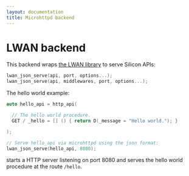 ```yaml
---
layout: documentation
title: Microhttpd backend
---
```


LWAN backend
=====================

This backend wraps [the LWAN library](http://lwan.ws) to serve Silicon APIs:

```c++
lwan_json_serve(api, port, options...);
lwan_json_serve(api, middlewares, port, options...);
```

The hello world example:

```c++
auto hello_api = http_api(

  // The hello world procedure.
  GET / _hello = [] () { return D(_message = "Hello world."); }

);

// Serve hello_api via microhttpd using the json format:
lwan_json_serve(hello_api, 8080);
```

starts a HTTP server listening on port 8080 and serves the hello world
procedure at the route ```/hello```.
